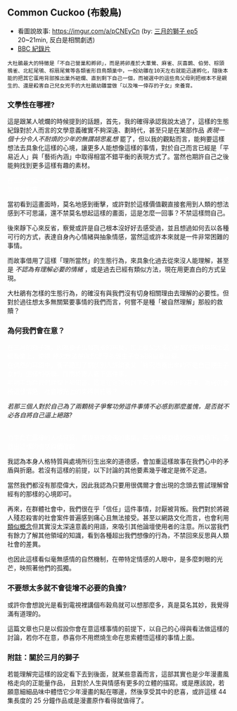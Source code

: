 ## Common Cuckoo (布穀鳥)

* 看圖說故事: https://imgur.com/a/pCNEyCn (by: [三月的獅子 ep5](https://ani.gamer.com.tw/animeVideo.php?sn=6483) 20~21min, 反白是相關劇透)
* [BBC 紀錄片](https://www.youtube.com/watch?v=SO1WccH2_YM)

```
大杜鵑最大的特徵是「不自己營巢和孵卵」，而是將卵產於大葦鶯、麻雀、灰喜鵲、伯勞、棕頭鴉雀、北紅尾鴝、棕扇尾鶯等各類雀形目鳥類巢中，一般幼雛在10天左右就能迅速孵化，隨後本能的把其它蛋用背部推出巢外砸爛、直到剩下自己一個，而被選中的這些鳥父母則把根本不是親生的、還是殺害自己兒女兇手的大杜鵑幼雛當做「以及唯一倖存的子女」來養育。
```

### 文學性在哪裡?

這是跟某人唬爛的時候提到的話題，首先，我的確得承認我說太過了，這樣的生態紀錄對於人而言的文學意義確實不夠深遠、劃時代，甚至只是在某部作品 *表現一個十分令人不耐煩的少年的無謂胡思亂想* 罷了，但以我的觀點而言，能夠要這樣想法去具象化這樣的心境，讓更多人能想像這樣的事情，對於自己而言已經是「平易近人」與「藝術內涵」中取得相當不錯平衡的表現方式了。當然也期許自己之後能夠找到更多這樣有趣的素材。

<font color="white">在三月的獅子裡，這樣的比喻則是反映出養子對於自己造成收養家庭內部的爭執感到內疚自責。</font>

當初看到這畫面時，莫名地感到衝擊，或許對於這樣價值觀直接套用到人類的想法感到不可思議，還不禁莫名想起這樣的畫面，這是怎麼一回事？不禁這樣問自己。

後來靜下心來反省，察覺或許是自己根本沒好好去感受過，並且想過如何去以各種可行的方式，表達自身內心情緒與抽象情感，當然這或許本來就是一件非常困難的事情。

而故事借用了這樣「理所當然」的生態行為，來具象化過去從來沒人能理解，甚至是 *不認為有理解必要的情緒* ，或是過去已經有類似方法，現在用更直白的方式呈現。

大杜鵑有怎樣的生態行為，的確沒有與我們沒有切身相關理由去理解的必要性。但對於過往想太多無關緊要事情的我們而言，何嘗不是種「被自然理解」那般的救贖？


### 為何我們會在意？

<font color="white">在三月的獅子裡，因為養子出類拔翠的棋藝，加上養父大多心思都放在將棋棋士這個職業上，使得 *終究無法被得到認可* 的親生子女紛紛自暴自棄。</font>
<br><font color="white">在偶然的耳語中，養子聽到了關於別人評論養父「終究培養出來的不是自己親生子女的」這樣的感嘆。而關於寄人籬下這件事，</font>
<br><font color="white">明明主角與我們理智上都知道，這是在走投無路下為求生存做出的選擇，為何仍會被這樣情感、社會眼光上的束縛糾結著？</font>

*若那三個人對於自己為了兩顆桃子爭奪功勞這件事情不必感到那麼羞愧，是否就不必各自將自己逼上絕路?*

<br><font color="white">而主角在這樣的人格特質，孩提時期遭遇的事情，與各種被劇情設定的環境下，造就出這樣的情感與價值觀</font>

我認為本身人格特質與處境所衍生出來的道德感，會加重這樣故事在我們心中的矛盾與折磨。若沒有這樣的前提，以下討論的其他要素幾乎確定是微不足道。

當然我們都沒有那麼偉大，因此我認為只要用很偶爾才會出現的念頭去嘗試理解曾經有的那樣的心境即可。

再來，在群體社會中，我們很在乎「信任」這件事情，討厭被背叛。我們對於將親人殘忍殺害的社會案件普遍感到痛心且無法接受。甚至以網路文化而言，也會利用[類似概念](https://pttpedia.fandom.com/zh/wiki/Yayakaka)但其實沒太深遠意義的用語，來吸引其他論壇使用者的注意。所以當我們有餘力了解其他領域的知識，看到各種超出我們想像的行為，不禁回來反思與人類社會的差異。

也因此這樣看似毫無感情的自然機制，在帶特定情感的人眼中，是多麼刺眼的光芒，映照著他們的孤獨。

### 不要想太多就不會徒增不必要的負擔?

或許你會想說光是看到電視裡講個布穀鳥就可以想那麼多，真是莫名其妙，我覺得滿有道理的。

這篇文章也只是以假設你會在意這樣事情的前提下，以自己的心得與看法做這樣的討論，若你不在意，恭喜你不用燃燒生命在思索體悟這樣的事情上面。


### 附註：關於三月的獅子

若能理解完這樣的設定看下去到後面，就某些意義而言，這部其實也是少年漫畫風格走向的正能量作品， 且對於人生與情感有更多的立體的描寫。或是應該說，若願意細細品味中體悟它少年漫畫的點在哪邊，然後享受其中的悲喜，或許這樣 44 集長度的 25 分鐘作品或是漫畫原作看得就值得了。
